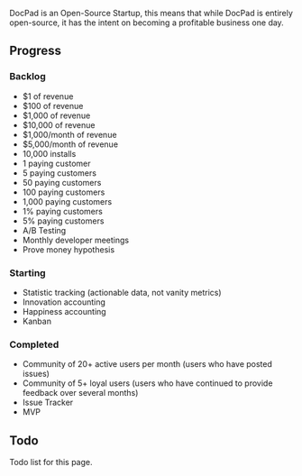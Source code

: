 DocPad is an Open-Source Startup, this means that while DocPad is entirely open-source, it has the intent on becoming a profitable business one day.


## Progress

### Backlog

- $1 of revenue
- $100 of revenue
- $1,000 of revenue
- $10,000 of revenue
- $1,000/month of revenue
- $5,000/month of revenue
- 10,000 installs
- 1 paying customer
- 5 paying customers
- 50 paying customers
- 100 paying customers
- 1,000 paying customers
- 1% paying customers
- 5% paying customers
- A/B Testing
- Monthly developer meetings
- Prove money hypothesis


### Starting

- Statistic tracking (actionable data, not vanity metrics)
- Innovation accounting
- Happiness accounting
- Kanban


### Completed

- Community of 20+ active users per month (users who have posted issues)
- Community of 5+ loyal users (users who have continued to provide feedback over several months)
- Issue Tracker
- MVP


## Todo

Todo list for this page.